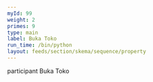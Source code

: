 ```yaml
---
myId: 99
weight: 2
primes: 9
type: main
label: Buka Toko
run_time: /bin/python
layout: feeds/section/skema/sequence/property
---
```

participant Buka Toko
